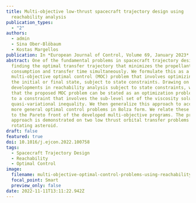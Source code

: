 ```yaml
---
title: Multi-objective low-thrust spacecraft trajectory design using
  reachability analysis
publication_types:
  - "2"
authors:
  - admin
  - Sina Ober-Blöbaum
  - Kostas Margellos
publication: In *European Journal of Control, Volume 69, January 2023*
abstract: One of the fundamental problems in spacecraft trajectory design is
  finding the optimal transfer trajectory that minimizes the propellant
  consumption and transfer time simultaneously. We formulate this as a
  multi-objective optimal control (MOC) problem that involves optimizing over
  the initial or final state, subject to state constraints. Drawing on recent
  developments in reachability analysis subject to state constraints, we show
  that the proposed MOC problem can be stated as an optimization problem subject
  to a constraint that involves the sub-level set of the viscosity solution of a
  quasi-variational inequality. We then generalize this approach to account for
  more general optimal control problems in Bolza form. We relate these problems
  to the Pareto front of the developed multi-objective programs. The proposed
  approach is demonstrated on two low thrust orbital transfer problems around a
  rotating asteroid.
draft: false
featured: true
doi: 10.1016/j.ejcon.2022.100758
tags:
  - Spacecraft Trajectory Design
  - Reachability
  - Optimal Control
image:
  filename: multi-objective-optimal-control-problems-using-reachability-analysis.jpg
  focal_point: Smart
  preview_only: false
date: 2022-11-11T13:11:22.942Z
---
```

